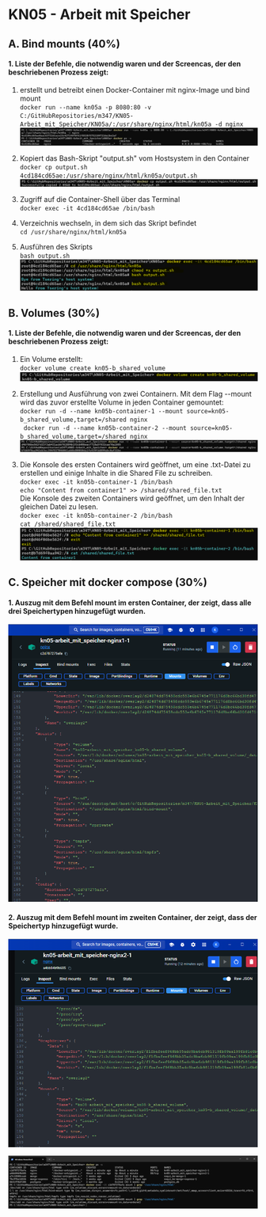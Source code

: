 # KN05 - Arbeit mit Speicher

## A. Bind mounts (40%)

#### 1. Liste der Befehle, die notwendig waren und der Screencas, der den beschriebenen Prozess zeigt: 
1. erstellt und betreibt einen Docker-Container mit nginx-Image und bind mount <br>
`docker run --name kn05a -p 8080:80 -v C:/GitHubRepositories/m347/KN05-Arbeit_mit_Speicher/KN05a/:/usr/share/nginx/html/kn05a -d nginx` <br>
![](images/1.png) <br>

2. Kopiert das Bash-Skript "output.sh" vom Hostsystem in den Container <br>
`docker cp output.sh 4cd184cd65ae:/usr/share/nginx/html/kn05a/output.sh` <br>
![](images/2.png) <br>

3. Zugriff auf die Container-Shell über das Terminal <br>
`docker exec -it 4cd184cd65ae /bin/bash` <br>
4. Verzeichnis wechseln, in dem sich das Skript befindet <br>
`cd /usr/share/nginx/html/kn05a` <br>
5. Ausführen des Skripts <br>
`bash output.sh` <br>
![](images/3.png) <br>


## B. Volumes (30%)

#### 1. Liste der Befehle, die notwendig waren und der Screencas, der den beschriebenen Prozess zeigt:
1. Ein Volume erstellt: <br>
`docker volume create kn05-b_shared_volume` <br>
![](images/4.png) <br>

2. Erstellung und Ausführung von zwei Containern. Mit dem Flag --mount wird das zuvor erstellte Volume in jeden Container gemountet: <br>
`docker run -d --name kn05b-container-1 --mount source=kn05-b_shared_volume,target=/shared nginx` <br>
` docker run -d --name kn05b-container-2 --mount source=kn05-b_shared_volume,target=/shared nginx` <br>
![](images/5.png) <br>


3. Die Konsole des ersten Containers wird geöffnet, um eine .txt-Datei zu erstellen und einige Inhalte in die Shared File zu schreiben. <br>
`docker exec -it kn05b-container-1 /bin/bash` <br>
`echo "Content from container1" >> /shared/shared_file.txt` <br>
Die Konsole des zweiten Containers wird geöffnet, um den Inhalt der gleichen Datei zu lesen. <br>
`docker exec -it kn05b-container-2 /bin/bash` <br>
`cat /shared/shared_file.txt` <br>
![](images/6.png) <br>


## C. Speicher mit docker compose (30%)

#### 1. Auszug mit dem Befehl mount im ersten Container, der zeigt, dass alle drei Speichertypen hinzugefügt wurden.
![](images/7.png) <br>

#### 2. Auszug mit dem Befehl mount im zweiten Container, der zeigt, dass der Speichertyp hinzugefügt wurde.
![](images/8.png) <br>

![](images/9.png) <br>

